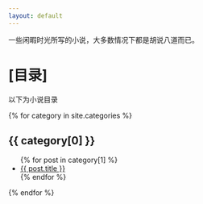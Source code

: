 ```yaml
---
layout: default
---
```


一些闲暇时光所写的小说，大多数情况下都是胡说八道而已。

# [目录]

以下为小说目录

{% for category in site.categories %}
  <h2>{{ category[0] }}</h2>
  <ul>
    {% for post in category[1] %}
      <li><a href="{{ post.url }}">{{ post.title }}</a></li>
    {% endfor %}
  </ul>
{% endfor %}

